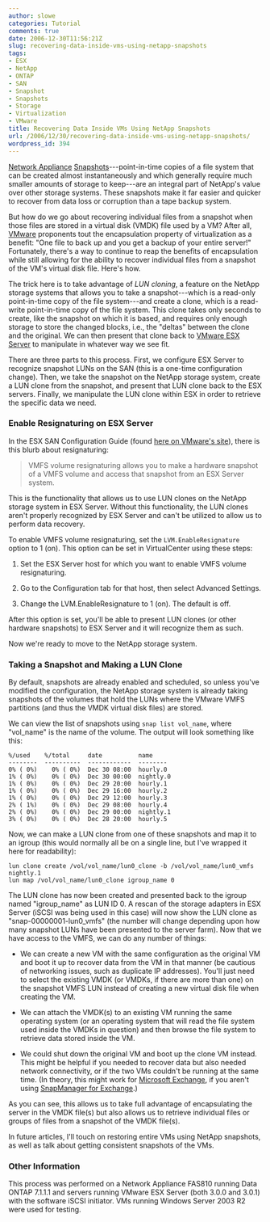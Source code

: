 ```yaml
---
author: slowe
categories: Tutorial
comments: true
date: 2006-12-30T11:56:21Z
slug: recovering-data-inside-vms-using-netapp-snapshots
tags:
- ESX
- NetApp
- ONTAP
- SAN
- Snapshot
- Snapshots
- Storage
- Virtualization
- VMware
title: Recovering Data Inside VMs Using NetApp Snapshots
url: /2006/12/30/recovering-data-inside-vms-using-netapp-snapshots/
wordpress_id: 394
---
```


[Network Appliance](http://www.netapp.com/) [Snapshots](http://www.netapp.com/products/software/snapshot.html)---point-in-time copies of a file system that can be created almost instantaneously and which generally require much smaller amounts of storage to keep---are an integral part of NetApp's value over other storage systems. These snapshots make it far easier and quicker to recover from data loss or corruption than a tape backup system.

But how do we go about recovering individual files from a snapshot when those files are stored in a virtual disk (VMDK) file used by a VM? After all, [VMware](http://www.vmware.com/) proponents tout the encapsulation property of virtualization as a benefit: "One file to back up and you get a backup of your entire server!" Fortunately, there's a way to continue to reap the benefits of encapsulation while still allowing for the ability to recover individual files from a snapshot of the VM's virtual disk file. Here's how.

The trick here is to take advantage of _LUN cloning_, a feature on the NetApp storage systems that allows you to take a snapshot---which is a read-only point-in-time copy of the file system---and create a clone, which is a read-write point-in-time copy of the file system. This clone takes only seconds to create, like the snapshot on which it is based, and requires only enough storage to store the changed blocks, i.e., the "deltas" between the clone and the original. We can then present that clone back to [VMware ESX Server](http://www.vmware.com/products/vi/esx/) to manipulate in whatever way we see fit.

There are three parts to this process. First, we configure ESX Server to recognize snapshot LUNs on the SAN (this is a one-time configuration change). Then, we take the snapshot on the NetApp storage system, create a LUN clone from the snapshot, and present that LUN clone back to the ESX servers. Finally, we manipulate the LUN clone within ESX in order to retrieve the specific data we need.

### Enable Resignaturing on ESX Server

In the ESX SAN Configuration Guide (found [here on VMware's site](http://www.vmware.com/pdf/vi3_esx_san_cfg.pdf)), there is this blurb about resignaturing:

>VMFS volume resignaturing allows you to make a hardware snapshot of a VMFS volume and access that snapshot from an ESX Server system.

This is the functionality that allows us to use LUN clones on the NetApp storage system in ESX Server. Without this functionality, the LUN clones aren't properly recognized by ESX Server and can't be utilized to allow us to perform data recovery.

To enable VMFS volume resignaturing, set the `LVM.EnableResignature` option to 1 (on). This option can be set in VirtualCenter using these steps:

1. Set the ESX Server host for which you want to enable VMFS volume resignaturing.

2. Go to the Configuration tab for that host, then select Advanced Settings.

3. Change the LVM.EnableResignature to 1 (on). The default is off.

After this option is set, you'll be able to present LUN clones (or other hardware snapshots) to ESX Server and it will recognize them as such.

Now we're ready to move to the NetApp storage system.

### Taking a Snapshot and Making a LUN Clone

By default, snapshots are already enabled and scheduled, so unless you've modified the configuration, the NetApp storage system is already taking snapshots of the volumes that hold the LUNs where the VMware VMFS partitions (and thus the VMDK virtual disk files) are stored.

We can view the list of snapshots using `snap list vol_name`, where "vol_name" is the name of the volume. The output will look something like this:

```text
%/used    %/total     date          name
--------  ----------  ------------  --------
0% ( 0%)    0% ( 0%)  Dec 30 08:00  hourly.0
1% ( 0%)    0% ( 0%)  Dec 30 00:00  nightly.0
1% ( 0%)    0% ( 0%)  Dec 29 20:00  hourly.1
1% ( 0%)    0% ( 0%)  Dec 29 16:00  hourly.2
1% ( 0%)    0% ( 0%)  Dec 29 12:00  hourly.3
2% ( 1%)    0% ( 0%)  Dec 29 08:00  hourly.4
2% ( 0%)    0% ( 0%)  Dec 29 00:00  nightly.1
3% ( 0%)    0% ( 0%)  Dec 28 20:00  hourly.5
```

Now, we can make a LUN clone from one of these snapshots and map it to an igroup (this would normally all be on a single line, but I've wrapped it here for readability):

	lun clone create /vol/vol_name/lun0_clone -b /vol/vol_name/lun0_vmfs nightly.1  
	lun map /vol/vol_name/lun0_clone igroup_name 0

The LUN clone has now been created and presented back to the igroup named "igroup\_name" as LUN ID 0. A rescan of the storage adapters in ESX Server (iSCSI was being used in this case) will now show the LUN clone as "snap-00000001-lun0_vmfs" (the number will change depending upon how many snapshot LUNs have been presented to the server farm). Now that we have access to the VMFS, we can do any number of things:

* We can create a new VM with the same configuration as the original VM and boot it up to recover data from the VM in that manner (be cautious of networking issues, such as duplicate IP addresses). You'll just need to select the existing VMDK (or VMDKs, if there are more than one) on the snapshot VMFS LUN instead of creating a new virtual disk file when creating the VM.

* We can attach the VMDK(s) to an existing VM running the same operating system (or an operating system that will read the file system used inside the VMDKs in question) and then browse the file system to retrieve data stored inside the VM.

* We could shut down the original VM and boot up the clone VM instead. This might be helpful if you needed to recover data but also needed network connectivity, or if the two VMs couldn't be running at the same time. (In theory, this might work for [Microsoft Exchange](http://www.microsoft.com/exchange/default.mspx), if you aren't using [SnapManager for Exchange](http://www.netapp.com/products/software/snapmanager-exchange.html).)

As you can see, this allows us to take full advantage of encapsulating the server in the VMDK file(s) but also allows us to retrieve individual files or groups of files from a snapshot of the VMDK file(s).

In future articles, I'll touch on restoring entire VMs using NetApp snapshots, as well as talk about getting consistent snapshots of the VMs.

### Other Information

This process was performed on a Network Appliance FAS810 running Data ONTAP 7.1.1.1 and servers running VMware ESX Server (both 3.0.0 and 3.0.1) with the software iSCSI initiator. VMs running Windows Server 2003 R2 were used for testing.
